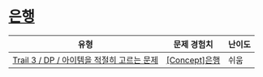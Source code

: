 # [은행](https://https://en.codetree.ai/trails/complete/curated-cards/intro-dp-modeling-bank)

|유형|문제 경험치|난이도|
|---|---|---|
|[Trail 3 / DP / 아이템을 적절히 고르는 문제](https://https://en.codetree.ai/trail-info/novice-high/)|[[Concept]은행](https://https://en.codetree.ai/trails/complete/curated-cards/intro-dp-modeling-bank/)|쉬움|

